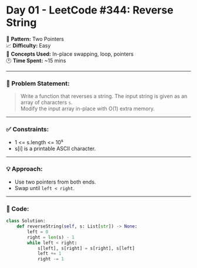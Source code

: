 #  Day 01 - LeetCode #344: Reverse String

🔁 **Pattern:** Two Pointers  
📈 **Difficulty:** Easy  
🧠 **Concepts Used:** In-place swapping, loop, pointers  
🕐 **Time Spent:** ~15 mins

---

### 💬 Problem Statement:
> Write a function that reverses a string. The input string is given as an array of characters `s`.  
> Modify the input array in-place with O(1) extra memory.

---

### ✅ Constraints:
- 1 <= s.length <= 10⁵  
- s[i] is a printable ASCII character.

---

### 💡 Approach:
- Use two pointers from both ends.
- Swap until `left < right`.

---

### 🧪 Code:
```python
class Solution:
    def reverseString(self, s: List[str]) -> None:
        left = 0
        right = len(s) - 1
        while left < right:
            s[left], s[right] = s[right], s[left]
            left += 1
            right -= 1
